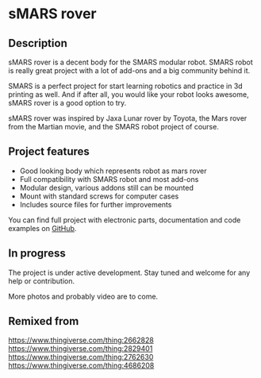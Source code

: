 sMARS rover
===========

Description
-----------

sMARS rover is a decent body for the SMARS modular robot. SMARS robot is really great project with a lot of add-ons and a big community behind it.

SMARS is a perfect project for start learning robotics and practice in 3d printing as well. And if after all, you would like your robot looks awesome, sMARS rover is a good option to try.

sMARS rover was inspired by Jaxa Lunar rover by Toyota, the Mars rover from the Martian movie, and the SMARS robot project of course.

Project features
----------------

* Good looking body which represents robot as mars rover
* Full compatibility with SMARS robot and most add-ons
* Modular design, various addons still can be mounted
* Mount with standard screws for computer cases
* Includes source files for further improvements

You can find full project with electronic parts, documentation and code examples on [GitHub](#).

In progress
-----------

The project is under active development. Stay tuned and welcome for any help or contribution.

More photos and probably video are to come.

Remixed from
------------

https://www.thingiverse.com/thing:2662828
https://www.thingiverse.com/thing:2829401
https://www.thingiverse.com/thing:2762630
https://www.thingiverse.com/thing:4686208
